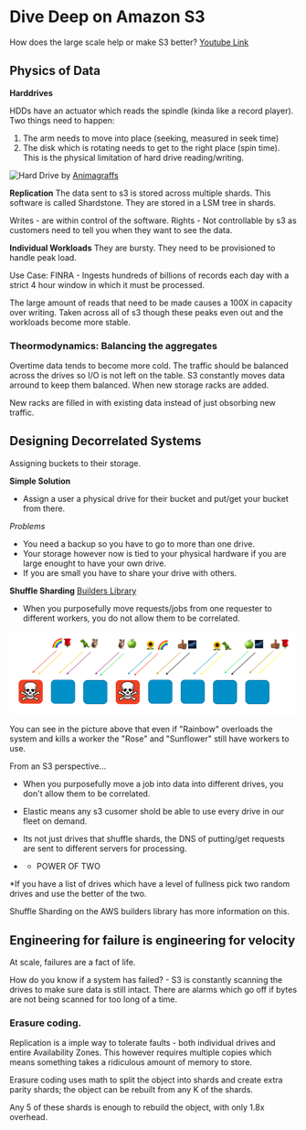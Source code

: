 # Dive Deep on Amazon S3

How does the large scale help or make S3 better?
[Youtube Link](https://www.youtube.com/watch?v=NXehLy7IiPM)

## Physics of Data
**Harddrives**

HDDs have an actuator which reads the spindle (kinda like a record player). Two things need to happen:
1) The arm needs to move into place (seeking, measured in seek time)
2) The disk which is rotating needs to get to the right place (spin time).
This is the physical limitation of hard drive reading/writing.

![Hard Drive](https://animagraffs.com/wp-content/uploads/how-hard-disk-drives-work-1.png)
by [Animagraffs](https://animagraffs.com/hard-disk-drive/#embed-code)

**Replication**
The data sent to s3 is stored across multiple shards. This software is called Shardstone. They are stored in a LSM tree in shards.

Writes - are within control of the software.
Rights - Not controllable by s3 as customers need to tell you when they want to see the data.

**Individual Workloads**
They are bursty. They need to be provisioned to handle peak load.

Use Case:
FINRA - Ingests hundreds of billions of records each day with a strict 4 hour window in which it must be processed.

The large amount of reads that need to be made causes a 100X in capacity over writing. Taken across all of s3 though these peaks even out and the workloads become more stable.

### Theormodynamics: Balancing the aggregates

Overtime data tends to become more cold. The traffic should be balanced across the drives so
I/O is not left on the table. S3 constantly moves data arround to keep them balanced. When new storage racks are added.

New racks are filled in with existing data instead of just obsorbing new traffic.

## Designing Decorrelated Systems
Assigning buckets to their storage.

**Simple Solution**
* Assign a user a physical drive for their bucket and put/get your bucket from there.

*Problems*
* You need a backup so you have to go to more than one drive.
* Your storage however now is tied to your physical hardware if you are large enought to have your own drive.
* If you are small you have to share your drive with others.

**Shuffle Sharding**
[Builders Library](https://aws.amazon.com/builders-library/workload-isolation-using-shuffle-sharding/)

* When you purposefully move requests/jobs from one requester to different workers, you do not allow them to be correlated.

![Shuffle Sharding Picture](shuffle_sharding.png "Example of shuffle sharding")

You can see in the picture above that even if "Rainbow" overloads the system and kills a worker the "Rose" and "Sunflower" still
have workers to use.

From an S3 perspective...

* When you purposefully move a job into data into different drives, you don't allow them to be correlated.
* Elastic means any s3 cusomer shold be able to use every drive in our fleet on demand.
* Its not just drives that shuffle shards, the DNS of putting/get requests are sent to different servers for processing.

* * POWER OF TWO

*If you have a list of drives which have a level of fullness pick two random drives and use the better of the two.

Shuffle Sharding on the AWS builders library has more information on this.

## Engineering for failure is engineering for velocity
At scale, failures are a fact of life.

How do you know if a system has failed? - S3 is constantly scanning the drives to make sure data is still intact. There are alarms which go off if bytes are not being scanned for too long of a time.

### Erasure coding.

Replication is a imple way to tolerate faults - both individual drives and entire Availability Zones.
This however requires multiple copies which means something takes a ridiculous amount of memory to store.

Erasure coding uses math to split the object into shards and create extra parity shards; the object can be rebuilt from any K of the shards.

Any 5 of these shards is enough to rebuild the object, with only 1.8x overhead.
